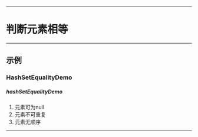 ------
# 判断元素相等

------
## 示例
### HashSetEqualityDemo
##### hashSetEqualityDemo
1. 元素可为null
2. 元素不可重复
3. 元素无顺序

------
